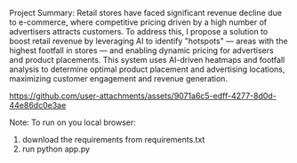 Project Summary:
Retail stores have faced significant revenue decline due to e-commerce, where competitive pricing driven by a high number of advertisers attracts customers. To address this, I propose a solution to boost retail revenue by leveraging AI to identify "hotspots" — areas with the highest footfall in stores — and enabling dynamic pricing for advertisers and product placements.
This system uses AI-driven heatmaps and footfall analysis to determine optimal product placement and advertising locations, maximizing customer engagement and revenue generation.

https://github.com/user-attachments/assets/9071a6c5-edff-4277-8d0d-44e86dc0e3ae

Note:
To run on you local browser: 
1) download the requirements from requirements.txt
2) run  python app.py

